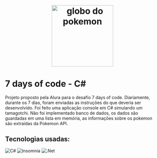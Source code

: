 <h1 align="center">
  <img src="https://imagensemoldes.com.br/wp-content/uploads/2020/04/Logo-Pokebola-Pok%C3%A9mon-PNG-1200x900.png" width="200" alt="globo do pokemon" border="0">
<br>

# 7 days of code - C#
Projeto proposto pela Alura para o desafio 7 days of code. Diariamente, durante os 7 dias, foram enviadas as instruções do que deveria ser desenvolvido.
Foi feito uma aplicação console em C# simulando um tamagotchi. Não foi implementado banco de dados, os dados são guardadas em uma lista em memória, as informações sobre os pokemon são extraídas da Pokemon API.

## Tecnologias usadas:
![C#](https://img.shields.io/badge/c%23-%23239120.svg?style=for-the-badge&logo=c-sharp&logoColor=white) ![Insomnia](https://img.shields.io/badge/Insomnia-black?style=for-the-badge&logo=insomnia&logoColor=5849BE) ![.Net](https://img.shields.io/badge/.NET-5C2D91?style=for-the-badge&logo=.net&logoColor=white)
